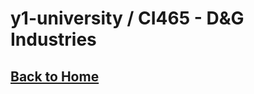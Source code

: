 # y1-university / CI465 - D&G Industries

## [Back to Home](https://github.com/summerysaturn/y1-university)
